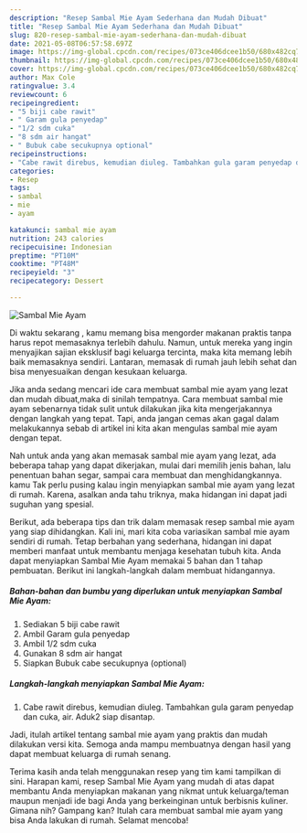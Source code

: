 ```yaml
---
description: "Resep Sambal Mie Ayam Sederhana dan Mudah Dibuat"
title: "Resep Sambal Mie Ayam Sederhana dan Mudah Dibuat"
slug: 820-resep-sambal-mie-ayam-sederhana-dan-mudah-dibuat
date: 2021-05-08T06:57:58.697Z
image: https://img-global.cpcdn.com/recipes/073ce406dcee1b50/680x482cq70/sambal-mie-ayam-foto-resep-utama.jpg
thumbnail: https://img-global.cpcdn.com/recipes/073ce406dcee1b50/680x482cq70/sambal-mie-ayam-foto-resep-utama.jpg
cover: https://img-global.cpcdn.com/recipes/073ce406dcee1b50/680x482cq70/sambal-mie-ayam-foto-resep-utama.jpg
author: Max Cole
ratingvalue: 3.4
reviewcount: 6
recipeingredient:
- "5 biji cabe rawit"
- " Garam gula penyedap"
- "1/2 sdm cuka"
- "8 sdm air hangat"
- " Bubuk cabe secukupnya optional"
recipeinstructions:
- "Cabe rawit direbus, kemudian diuleg. Tambahkan gula garam penyedap dan cuka, air. Aduk2 siap disantap."
categories:
- Resep
tags:
- sambal
- mie
- ayam

katakunci: sambal mie ayam 
nutrition: 243 calories
recipecuisine: Indonesian
preptime: "PT10M"
cooktime: "PT48M"
recipeyield: "3"
recipecategory: Dessert

---
```



![Sambal Mie Ayam](https://img-global.cpcdn.com/recipes/073ce406dcee1b50/680x482cq70/sambal-mie-ayam-foto-resep-utama.jpg)

Di waktu  sekarang , kamu memang bisa mengorder makanan praktis tanpa harus repot memasaknya terlebih dahulu. Namun, untuk mereka yang ingin menyajikan sajian eksklusif bagi keluarga tercinta, maka kita memang lebih baik memasaknya sendiri. Lantaran, memasak di rumah jauh lebih sehat dan bisa menyesuaikan dengan kesukaan keluarga.

Jika anda sedang mencari ide cara membuat sambal mie ayam yang lezat dan mudah dibuat,maka di sinilah tempatnya. Cara membuat sambal mie ayam  sebenarnya tidak sulit untuk dilakukan jika kita mengerjakannya dengan langkah yang tepat. Tapi, anda jangan cemas akan gagal dalam melakukannya 
sebab di artikel ini kita akan mengulas sambal mie ayam dengan tepat.  



Nah untuk anda yang akan memasak sambal mie ayam yang lezat, ada beberapa tahap yang dapat dikerjakan, mulai dari memilih jenis bahan, lalu penentuan bahan segar, sampai cara membuat dan menghidangkannya. kamu Tak perlu pusing kalau ingin menyiapkan sambal mie ayam yang lezat di rumah. Karena, asalkan anda  tahu triknya, maka hidangan ini dapat jadi suguhan yang spesial.

Berikut, ada beberapa tips dan trik dalam memasak resep sambal mie ayam yang siap dihidangkan. Kali ini, mari kita coba variasikan sambal mie ayam sendiri di rumah. Tetap berbahan yang sederhana, hidangan ini dapat memberi manfaat untuk membantu menjaga kesehatan tubuh kita. Anda dapat menyiapkan Sambal Mie Ayam memakai 5 bahan dan 1 tahap pembuatan. Berikut ini langkah-langkah dalam membuat hidangannya.

<!--inarticleads1-->

##### Bahan-bahan dan bumbu yang diperlukan untuk menyiapkan Sambal Mie Ayam:

1. Sediakan 5 biji cabe rawit
1. Ambil  Garam gula penyedap
1. Ambil 1/2 sdm cuka
1. Gunakan 8 sdm air hangat
1. Siapkan  Bubuk cabe secukupnya (optional)




<!--inarticleads2-->

##### Langkah-langkah menyiapkan Sambal Mie Ayam:

1. Cabe rawit direbus, kemudian diuleg. Tambahkan gula garam penyedap dan cuka, air. Aduk2 siap disantap.




Jadi, itulah artikel tentang  sambal mie ayam  yang praktis dan mudah dilakukan versi kita. Semoga anda mampu membuatnya dengan hasil yang dapat membuat keluarga di rumah senang. 

Terima kasih anda telah menggunakan resep yang tim kami tampilkan di sini. Harapan kami, resep  Sambal Mie Ayam yang mudah di atas dapat membantu Anda menyiapkan makanan yang nikmat untuk keluarga/teman maupun menjadi ide bagi Anda yang berkeinginan untuk berbisnis kuliner. Gimana nih? Gampang kan? Itulah cara membuat sambal mie ayam yang bisa Anda lakukan di rumah. Selamat mencoba!

